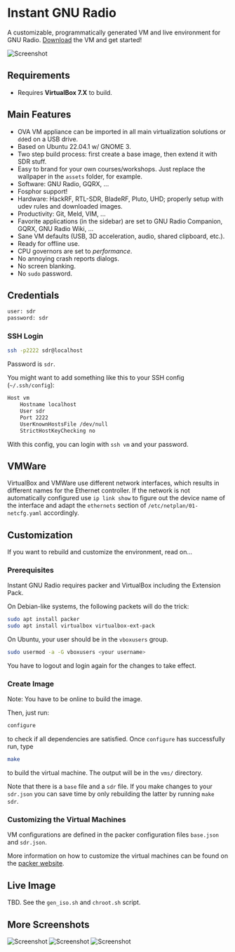 # Instant GNU Radio

A customizable, programmatically generated VM and live environment for GNU Radio. [Download](https://www.fleark.de/instant-gnuradio.ova) the VM and get started!

![Screenshot](screen2.png)

## Requirements

- Requires **VirtualBox 7.X** to build.

## Main Features

- OVA VM appliance can be imported in all main virtualization solutions or `dd`ed on a USB drive.
- Based on Ubuntu 22.04.1 w/ GNOME 3.
- Two step build process: first create a base image, then extend it with SDR stuff.
- Easy to brand for your own courses/workshops. Just replace the wallpaper in the `assets` folder, for example.
- Software: GNU Radio, GQRX, ...
- Fosphor support!
- Hardware: HackRF, RTL-SDR, BladeRF, Pluto, UHD; properly setup with udev rules and downloaded images.
- Productivity: Git, Meld, VIM, ...
- Favorite applications (in the sidebar) are set to GNU Radio Companion, GQRX, GNU Radio Wiki, ...
- Sane VM defaults (USB, 3D acceleration, audio, shared clipboard, etc.).
- Ready for offline use.
- CPU governors are set to *performance*.
- No annoying crash reports dialogs.
- No screen blanking.
- No `sudo` password.

## Credentials

``` bash
user: sdr
password: sdr
```

### SSH Login

``` bash
ssh -p2222 sdr@localhost
```

Password is `sdr`.

You might want to add something like this to your SSH config (`~/.ssh/config`):

``` bash
Host vm
	Hostname localhost
	User sdr
	Port 2222
	UserKnownHostsFile /dev/null
	StrictHostKeyChecking no
```

With this config, you can login with `ssh vm` and your password.

## VMWare

VirtualBox and VMWare use different network interfaces, which results in different names for the Ethernet controller. If the network is not automatically configured use `ip link show` to figure out the device name of the interface and adapt the `ethernets` section of `/etc/netplan/01-netcfg.yaml` accordingly. 




## Customization

If you want to rebuild and customize the environment, read on...

### Prerequisites

Instant GNU Radio requires packer and VirtualBox including the Extension Pack.

On Debian-like systems, the following packets will do the trick:

```bash
sudo apt install packer
sudo apt install virtualbox virtualbox-ext-pack
```

On Ubuntu, your user should be in the `vboxusers` group.

``` bash
sudo usermod -a -G vboxusers <your username>
```

You have to logout and login again for the changes to take effect.

### Create Image

Note: You have to be online to build the image.

Then, just run:

``` bash
configure
``` 

to check if all dependencies are satisfied. Once `configure` has successfully run, type

``` bash
make
```

to build the virtual machine. The output will be in the `vms/` directory.

Note that there is a `base` file and a `sdr` file. If you make changes to your `sdr.json` you can save time by only rebuilding the latter by running `make sdr`.

### Customizing the Virtual Machines

VM configurations are defined in the packer configuration files `base.json` and `sdr.json`.

More information on how to customize the virtual machines can be found on the [packer website](https://www.packer.io/).
## Live Image

TBD. See the `gen_iso.sh` and `chroot.sh` script.

## More Screenshots
![Screenshot](screen1.png)
![Screenshot](screen3.png)
![Screenshot](screen4.png)
